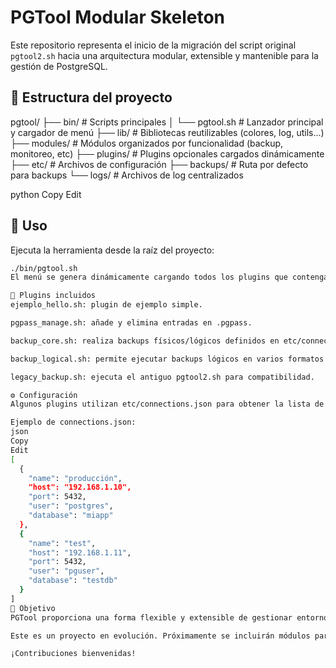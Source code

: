 # PGTool Modular Skeleton

Este repositorio representa el inicio de la migración del script original `pgtool2.sh` hacia una arquitectura modular, extensible y mantenible para la gestión de PostgreSQL.

## 📁 Estructura del proyecto

pgtool/
├── bin/ # Scripts principales
│ └── pgtool.sh # Lanzador principal y cargador de menú
├── lib/ # Bibliotecas reutilizables (colores, log, utils...)
├── modules/ # Módulos organizados por funcionalidad (backup, monitoreo, etc)
├── plugins/ # Plugins opcionales cargados dinámicamente
├── etc/ # Archivos de configuración
├── backups/ # Ruta por defecto para backups
└── logs/ # Archivos de log centralizados

python
Copy
Edit

## 🚀 Uso

Ejecuta la herramienta desde la raíz del proyecto:

```bash
./bin/pgtool.sh
El menú se genera dinámicamente cargando todos los plugins que contengan una función plugin_register.

🧩 Plugins incluidos
ejemplo_hello.sh: plugin de ejemplo simple.

pgpass_manage.sh: añade y elimina entradas en .pgpass.

backup_core.sh: realiza backups físicos/lógicos definidos en etc/connections.json.

backup_logical.sh: permite ejecutar backups lógicos en varios formatos (custom, plain, directory, etc).

legacy_backup.sh: ejecuta el antiguo pgtool2.sh para compatibilidad.

⚙ Configuración
Algunos plugins utilizan etc/connections.json para obtener la lista de servidores y credenciales. Este archivo se puede procesar sin jq, gracias a funciones internas en lib/config.sh.

Ejemplo de connections.json:
json
Copy
Edit
[
  {
    "name": "producción",
    "host": "192.168.1.10",
    "port": 5432,
    "user": "postgres",
    "database": "miapp"
  },
  {
    "name": "test",
    "host": "192.168.1.11",
    "port": 5432,
    "user": "pguser",
    "database": "testdb"
  }
]
🔧 Objetivo
PGTool proporciona una forma flexible y extensible de gestionar entornos PostgreSQL a través de Bash. Su enfoque modular permite añadir nuevas funcionalidades sin romper la base existente.

Este es un proyecto en evolución. Próximamente se incluirán módulos para monitoreo, mantenimiento, gestión de usuarios, alertas, y más.

¡Contribuciones bienvenidas!